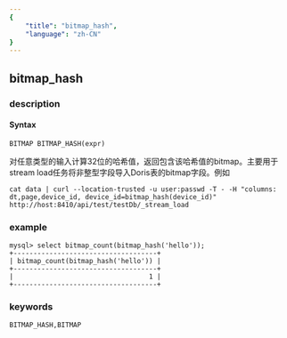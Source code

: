```yaml
---
{
    "title": "bitmap_hash",
    "language": "zh-CN"
}
---
```


<!-- 
Licensed to the Apache Software Foundation (ASF) under one
or more contributor license agreements.  See the NOTICE file
distributed with this work for additional information
regarding copyright ownership.  The ASF licenses this file
to you under the Apache License, Version 2.0 (the
"License"); you may not use this file except in compliance
with the License.  You may obtain a copy of the License at

  http://www.apache.org/licenses/LICENSE-2.0

Unless required by applicable law or agreed to in writing,
software distributed under the License is distributed on an
"AS IS" BASIS, WITHOUT WARRANTIES OR CONDITIONS OF ANY
KIND, either express or implied.  See the License for the
specific language governing permissions and limitations
under the License.
-->

## bitmap_hash
### description
#### Syntax

`BITMAP BITMAP_HASH(expr)`

对任意类型的输入计算32位的哈希值，返回包含该哈希值的bitmap。主要用于stream load任务将非整型字段导入Doris表的bitmap字段。例如

```
cat data | curl --location-trusted -u user:passwd -T - -H "columns: dt,page,device_id, device_id=bitmap_hash(device_id)"   http://host:8410/api/test/testDb/_stream_load
```

### example

```
mysql> select bitmap_count(bitmap_hash('hello'));
+------------------------------------+
| bitmap_count(bitmap_hash('hello')) |
+------------------------------------+
|                                  1 |
+------------------------------------+
```

### keywords

    BITMAP_HASH,BITMAP
